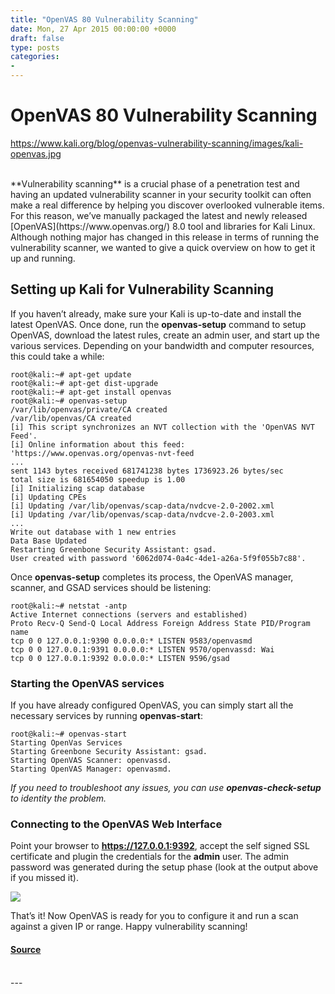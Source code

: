 ```yaml
---
title: "OpenVAS 80 Vulnerability Scanning"
date: Mon, 27 Apr 2015 00:00:00 +0000
draft: false
type: posts
categories: 
- 
---
```

# OpenVAS 80 Vulnerability Scanning
https://www.kali.org/blog/openvas-vulnerability-scanning/images/kali-openvas.jpg
<br/>

<br/>
**Vulnerability scanning** is a crucial phase of a penetration test and having an updated vulnerability scanner in your security toolkit can often make a real difference by helping you discover overlooked vulnerable items. For this reason, we’ve manually packaged the latest and newly released [OpenVAS](https://www.openvas.org/) 8.0 tool and libraries for Kali Linux. Although nothing major has changed in this release in terms of running the vulnerability scanner, we wanted to give a quick overview on how to get it up and running.

Setting up Kali for Vulnerability Scanning
------------------------------------------

If you haven’t already, make sure your Kali is up-to-date and install the latest OpenVAS. Once done, run the **openvas-setup** command to setup OpenVAS, download the latest rules, create an admin user, and start up the various services. Depending on your bandwidth and computer resources, this could take a while:

```console
root@kali:~# apt-get update
root@kali:~# apt-get dist-upgrade
root@kali:~# apt-get install openvas
root@kali:~# openvas-setup
/var/lib/openvas/private/CA created
/var/lib/openvas/CA created
[i] This script synchronizes an NVT collection with the 'OpenVAS NVT Feed'.
[i] Online information about this feed: 'https://www.openvas.org/openvas-nvt-feed
...
sent 1143 bytes received 681741238 bytes 1736923.26 bytes/sec
total size is 681654050 speedup is 1.00
[i] Initializing scap database
[i] Updating CPEs
[i] Updating /var/lib/openvas/scap-data/nvdcve-2.0-2002.xml
[i] Updating /var/lib/openvas/scap-data/nvdcve-2.0-2003.xml
...
Write out database with 1 new entries
Data Base Updated
Restarting Greenbone Security Assistant: gsad.
User created with password '6062d074-0a4c-4de1-a26a-5f9f055b7c88'.
```

Once **openvas-setup** completes its process, the OpenVAS manager, scanner, and GSAD services should be listening:

```console
root@kali:~# netstat -antp
Active Internet connections (servers and established)
Proto Recv-Q Send-Q Local Address Foreign Address State PID/Program name
tcp 0 0 127.0.0.1:9390 0.0.0.0:* LISTEN 9583/openvasmd
tcp 0 0 127.0.0.1:9391 0.0.0.0:* LISTEN 9570/openvassd: Wai
tcp 0 0 127.0.0.1:9392 0.0.0.0:* LISTEN 9596/gsad
```

### Starting the OpenVAS services

If you have already configured OpenVAS, you can simply start all the necessary services by running **openvas-start**:

```console
root@kali:~# openvas-start
Starting OpenVas Services
Starting Greenbone Security Assistant: gsad.
Starting OpenVAS Scanner: openvassd.
Starting OpenVAS Manager: openvasmd.
```

_If you need to troubleshoot any issues, you can use **openvas-check-setup** to identity the problem._

### Connecting to the OpenVAS Web Interface

Point your browser to **https://127.0.0.1:9392**, accept the self signed SSL certificate and plugin the credentials for the **admin** user. The admin password was generated during the setup phase (look at the output above if you missed it).

[![](https://www.kali.org/blog/openvas-vulnerability-scanning/images/openvas_web_small.png)](https://www.kali.org/blog/openvas-vulnerability-scanning/images/openvas_web_small.png)

That’s it! Now OpenVAS is ready for you to configure it and run a scan against a given IP or range. Happy vulnerability scanning!

#### [Source](https://www.kali.org/blog/openvas-vulnerability-scanning/)

<br/>
---

